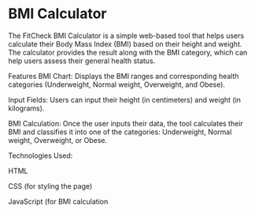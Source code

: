 # BMI Calculator
The FitCheck BMI Calculator is a simple web-based tool that helps users calculate their Body Mass Index (BMI) based on their height and weight. The calculator provides the result along with the BMI category, which can help users assess their general health status.

Features
BMI Chart: Displays the BMI ranges and corresponding health categories (Underweight, Normal weight, Overweight, and Obese).

Input Fields: Users can input their height (in centimeters) and weight (in kilograms).

BMI Calculation: Once the user inputs their data, the tool calculates their BMI and classifies it into one of the categories: Underweight, Normal weight, Overweight, or Obese.

Technologies Used:

HTML

CSS (for styling the page)

JavaScript (for BMI calculation
